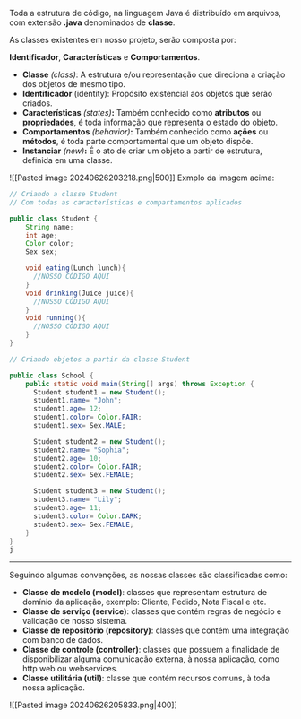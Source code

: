 Toda a estrutura de código, na linguagem Java é distribuído em arquivos, com extensão **.java** denominados de **classe**.

As classes existentes em nosso projeto, serão composta por:

**Identificador**, **Características** e **Comportamentos**.

- **Classe** _(class)_: A estrutura e/ou representação que direciona a criação dos objetos de mesmo tipo.
- **Identificador** (identity): Propósito existencial aos objetos que serão criados.
- **Características** _(states)_**:** Também conhecido como **atributos** ou **propriedades**, é toda informação que representa o estado do objeto.
- **Comportamentos** _(behavior)_**:** Também conhecido como **ações** ou **métodos**, é toda parte comportamental que um objeto dispõe.
- **Instanciar** _(new)_**:** É o ato de criar um objeto a partir de estrutura, definida em uma classe.

![[Pasted image 20240626203218.png|500]]
Exmplo da imagem acima:
```java
// Criando a classe Student
// Com todas as características e compartamentos aplicados

public class Student {
    String name;
    int age;
    Color color;
    Sex sex;

    void eating(Lunch lunch){
      //NOSSO CÓDIGO AQUI
    }
    void drinking(Juice juice){
      //NOSSO CÓDIGO AQUI
    }
    void running(){
      //NOSSO CÓDIGO AQUI
    }
}

```

```java
// Criando objetos a partir da classe Student

public class School {
    public static void main(String[] args) throws Exception {
      Student student1 = new Student();
      student1.name= "John";
      student1.age= 12;
      student1.color= Color.FAIR;
      student1.sex= Sex.MALE;

      Student student2 = new Student();
      student2.name= "Sophia";
      student2.age= 10;
      student2.color= Color.FAIR;
      student2.sex= Sex.FEMALE;

      Student student3 = new Student();
      student3.name= "Lily";
      student3.age= 11;
      student3.color= Color.DARK;
      student3.sex= Sex.FEMALE;
    }
}
j
```

---
Seguindo algumas convenções, as nossas classes são classificadas como:
- **Classe de modelo (model)**: classes que representam estrutura de domínio da aplicação, exemplo: Cliente, Pedido, Nota Fiscal e etc.
- **Classe de serviço (service)**: classes que contém regras de negócio e validação de nosso sistema.
- **Classe de repositório (repository)**: classes que contém uma integração com banco de dados.
- **Classe de controle (controller)**: classes que possuem a finalidade de disponibilizar alguma comunicação externa, à nossa aplicação, como http web ou webservices.
- **Classe utilitária (util)**: classe que contém recursos comuns, à toda nossa aplicação.

![[Pasted image 20240626205833.png|400]]
